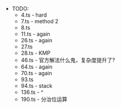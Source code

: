 - TODO: 
    - 4.ts - hard
    - 7.ts - method 2
    - 8.ts
    - 11.ts - again
    - 26.ts - again
    - 27.ts
    - 28.ts - KMP
    - 46.ts - 官方解法什么鬼，复杂度提升了?
    - 64.ts - again
    - 70.ts - again
    - 93.ts
    - 94.ts - stack
    - 136.ts - ^
    - 190.ts - 分治位运算